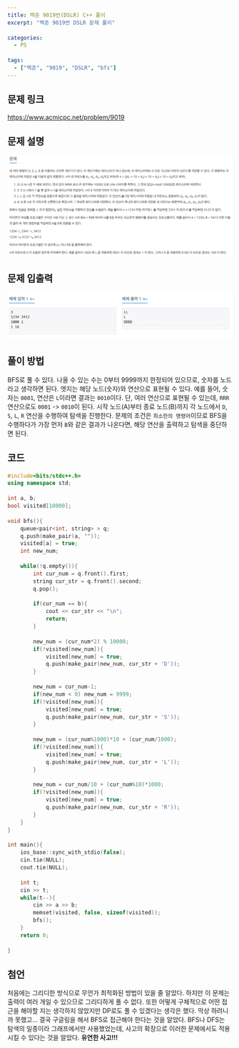 ```yaml
---
title: 백준 9019번(DSLR) C++ 풀이
excerpt: "백준 9019번 DSLR 문제 풀이"

categories:
  - PS

tags:
  - ["백준", "9019", "DSLR", "bfs"]
---
```


## 문제 링크
<https://www.acmicpc.net/problem/9019>
<br>  

## 문제 설명
<img src = "/assets/images/9019.png">
<br>  

## 문제 입출력
<img src = "/assets/images/9019io.png">
<br>  

## 풀이 방법
BFS로 풀 수 있다. 나올 수 있는 수는 0부터 9999까지 한정되어 있으므로, 숫자를 노드라고 생각하면 된다. 엣지는 해당 노드(숫자)와 연산으로 표현될 수 있다. 예를 들어, 숫자는 `0001`, 연산은 `L`이라면 결과는 `0010`이다. 단, 여러 연산으로 표현될 수 있는데, `RRR` 연산으로도 `0001` -> `0010`이 된다. 시작 노드(A)부터 종료 노드(B)까지 각 노드에서 `D`, `S`, `L`, `R` 연산을 수행하여 탐색을 진행한다. 문제의 조건은 `최소한의 명령어`이므로 BFS을 수행하다가 가장 먼저 `B`와 같은 결과가 나온다면, 해당 연산을 출력하고 탐색을 중단하면 된다.
<br>  

## 코드
```c++
#include<bits/stdc++.h>
using namespace std;

int a, b;
bool visited[10000];

void bfs(){
    queue<pair<int, string> > q;
    q.push(make_pair(a, ""));
    visited[a] = true;
    int new_num;

    while(!q.empty()){
        int cur_num = q.front().first;
        string cur_str = q.front().second;
        q.pop();

        if(cur_num == b){
            cout << cur_str << "\n";
            return;
        }

        new_num = (cur_num*2) % 10000;
        if(!visited[new_num]){
            visited[new_num] = true;
            q.push(make_pair(new_num, cur_str + 'D'));
        }

        new_num = cur_num-1;
        if(new_num < 0) new_num = 9999;
        if(!visited[new_num]){
            visited[new_num] = true;
            q.push(make_pair(new_num, cur_str + 'S'));
        }

        new_num = (cur_num%1000)*10 + (cur_num/1000);
        if(!visited[new_num]){
            visited[new_num] = true;
            q.push(make_pair(new_num, cur_str + 'L'));
        }

        new_num = cur_num/10 + (cur_num%10)*1000;
        if(!visited[new_num]){
            visited[new_num] = true;
            q.push(make_pair(new_num, cur_str + 'R'));
        }
    }
}

int main(){
    ios_base::sync_with_stdio(false);
    cin.tie(NULL);
    cout.tie(NULL);

    int t;
    cin >> t;
    while(t--){
        cin >> a >> b;
        memset(visited, false, sizeof(visited));
        bfs();
    }
    return 0;
    
}
```

## 첨언
처음에는 그리디한 방식으로 무언가 최적화된 방법이 있을 줄 알았다. 하지만 이 문제는 출력이 여러 개일 수 있으므로 그리디하게 풀 수 없다. 또한 어떻게 구체적으로 어떤 접근을 해야할 지는 생각하지 않았지만 DP로도 풀 수 있겠다는 생각은 했다. 막상 하려니까 못했고... 결국 구글링을 해서 BFS로 접근해야 한다는 것을 알았다. BFS나 DFS는 탐색의 일종이라 그래프에서만 사용했었는데, 사고의 확장으로 이러한 문제에서도 적용시킬 수 있다는 것을 알았다. <b>유연한 사고<b>!!!